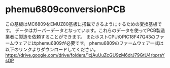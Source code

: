 # phemu6809conversionPCB
この基板はMC6809をEMUZ80基板に搭載できるようにするための変換基板です。
データはガーバーデータとなっています。これらのデータを使ってPCB製造業者に製造を依頼することができます。
またホストCPUのPIC18F47Q43のファームウェアにはphemu6809が必要です。
phemu6809のファームウェア一式は以下のリンクよりダウンロードしてください。
https://drive.google.com/drive/folders/1cjAuUuZcGU9zM6drJ79GtU4rbpraYsOP
